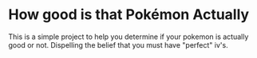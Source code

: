 # How good is that Pokémon Actually

This is a simple project to help you determine if your pokemon is actually good or not. Dispelling the belief that you must have "perfect" iv's.
